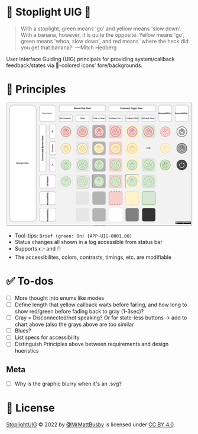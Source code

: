 # 🚦 Stoplight UIG 📲

> With a stoplight, green means 'go' and yellow means 'slow down'. With a banana, however, it is quite the opposite. Yellow means 'go', green means 'whoa, slow down', and red means 'where the heck did you get that banana?' —Mitch Hedberg

User Interface Guiding (UIG) principals for providing system/callback feedback/states via 🚦-colored icons' fore/backgrounds.

# 📜 Principles

![](./StoplightUIG.drawio.svg)

- Tool-tips: `Brief (green: On) [APP-UIG-0001.00]`
- Status changes all shown in a log accessible from status bar
- Supports 👉 and 🖱️
- The accessibilites, colors, contrasts, timings, etc. are modifiable

# ✅ To-dos

- [ ] More thought into enums like modes
- [ ] Define length that yellow callback waits before failing, and how long to show red/green before fading back to gray (1-3sec)?
- [ ] Gray = Disconnected/not speaking? Or for state-less buttons -> add to chart above (also the grays above are too similar
- [ ] Blues?
- [ ] List specs for accessibility
- [ ] Distinguish Principles above between requirements and design hueristics

## Meta

- [ ] Why is the graphic blurry when it's an .svg?

# 🪪 License

[StoplightUIG](https://github.com/MrMattBusby/StoplightUIG) © 2022 by [@MrMattBusby](https://github.com/MrMattBusby) is licensed under [CC BY 4.0](https://creativecommons.org/licenses/by/4.0/).
